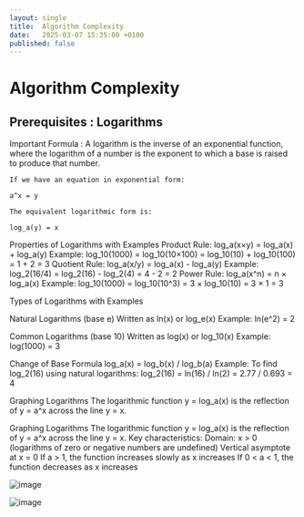 ```yaml
---
layout: single
title:  Algorithm Complexity
date:   2025-03-07 15:35:00 +0100
published: false
---
```



# Algorithm Complexity

## Prerequisites : Logarithms

Important Formula : A logarithm is the inverse of an exponential function, where the logarithm of a number is the exponent to which a base is raised to produce that number. 

```
If we have an equation in exponential form:

a^x = y

The equivalent logarithmic form is:

log_a(y) = x

```


Properties of Logarithms with Examples
Product Rule: log_a(x×y) = log_a(x) + log_a(y)
Example: log_10(1000) = log_10(10×100) = log_10(10) + log_10(100) = 1 + 2 = 3
Quotient Rule: log_a(x/y) = log_a(x) - log_a(y)
Example: log_2(16/4) = log_2(16) - log_2(4) = 4 - 2 = 2
Power Rule: log_a(x^n) = n × log_a(x)
Example: log_10(1000) = log_10(10^3) = 3 × log_10(10) = 3 × 1 = 3

Types of Logarithms with Examples

Natural Logarithms (base e)
Written as ln(x) or log_e(x)
Example: ln(e^2) = 2

Common Logarithms (base 10)
Written as log(x) or log_10(x)
Example: log(1000) = 3

Change of Base Formula
log_a(x) = log_b(x) / log_b(a)
Example: To find log_2(16) using natural logarithms:
log_2(16) = ln(16) / ln(2) = 2.77 / 0.693 = 4

Graphing Logarithms
The logarithmic function y = log_a(x) is the reflection of y = a^x across the line y = x.

Graphing Logarithms
The logarithmic function y = log_a(x) is the reflection of y = a^x across the line y = x.
Key characteristics:
Domain: x > 0 (logarithms of zero or negative numbers are undefined)
Vertical asymptote at x = 0
If a > 1, the function increases slowly as x increases
If 0 < a < 1, the function decreases as x increases


![image](https://github.com/user-attachments/assets/8f0f70ef-b7e7-4bca-ba07-cda671b264ca)

![image](https://github.com/user-attachments/assets/7d8dedeb-b4bb-43be-8974-4cf10d0ad7bd)

